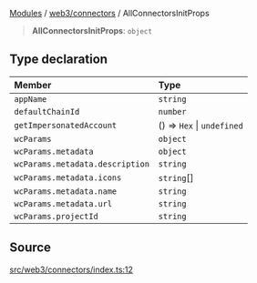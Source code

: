 [Modules](../../../README.md) / [web3/connectors](../README.md) / AllConnectorsInitProps

> **AllConnectorsInitProps**: `object`

## Type declaration

| Member | Type |
| :------ | :------ |
| `appName` | `string` |
| `defaultChainId` | `number` |
| `getImpersonatedAccount` | () => `Hex` \| `undefined` |
| `wcParams` | `object` |
| `wcParams.metadata` | `object` |
| `wcParams.metadata.description` | `string` |
| `wcParams.metadata.icons` | `string`[] |
| `wcParams.metadata.name` | `string` |
| `wcParams.metadata.url` | `string` |
| `wcParams.projectId` | `string` |

## Source

[src/web3/connectors/index.ts:12](https://github.com/bgd-labs/fe-shared/blob/a524aad33ec5fce600306d3c3d02439e9803dea0/src/web3/connectors/index.ts#L12)

